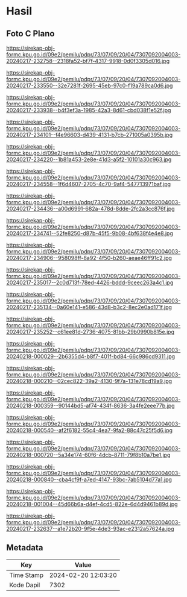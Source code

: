 # Hasil

## Foto C Plano

https://sirekap-obj-formc.kpu.go.id/09e2/pemilu/pdpr/73/07/09/20/04/7307092004003-20240217-232758--2318fa52-bf7f-4317-9918-0d0f3305d016.jpg

https://sirekap-obj-formc.kpu.go.id/09e2/pemilu/pdpr/73/07/09/20/04/7307092004003-20240217-233550--32e7281f-2695-45eb-97c0-f19a789ca0d6.jpg

https://sirekap-obj-formc.kpu.go.id/09e2/pemilu/pdpr/73/07/09/20/04/7307092004003-20240217-233938--b4f3ef3a-1985-42a3-8d61-cbd038f1e52f.jpg

https://sirekap-obj-formc.kpu.go.id/09e2/pemilu/pdpr/73/07/09/20/04/7307092004003-20240217-234101--f4e96603-d439-4131-b7cb-271005a0395b.jpg

https://sirekap-obj-formc.kpu.go.id/09e2/pemilu/pdpr/73/07/09/20/04/7307092004003-20240217-234220--1b81a453-2e8e-41d3-a5f2-10101a30c963.jpg

https://sirekap-obj-formc.kpu.go.id/09e2/pemilu/pdpr/73/07/09/20/04/7307092004003-20240217-234558--1f6d4607-2705-4c70-9af4-547713971baf.jpg

https://sirekap-obj-formc.kpu.go.id/09e2/pemilu/pdpr/73/07/09/20/04/7307092004003-20240217-234436--a00d6991-682a-478d-8dde-2fc2a3cc876f.jpg

https://sirekap-obj-formc.kpu.go.id/09e2/pemilu/pdpr/73/07/09/20/04/7307092004003-20240217-234741--52fe8250-d87b-45f5-9b08-4bf638f4e4e8.jpg

https://sirekap-obj-formc.kpu.go.id/09e2/pemilu/pdpr/73/07/09/20/04/7307092004003-20240217-234906--958098ff-8a92-4f50-b260-aeae46ff91c2.jpg

https://sirekap-obj-formc.kpu.go.id/09e2/pemilu/pdpr/73/07/09/20/04/7307092004003-20240217-235017--2c0d713f-78ed-4426-bddd-9ceec263a4c1.jpg

https://sirekap-obj-formc.kpu.go.id/09e2/pemilu/pdpr/73/07/09/20/04/7307092004003-20240217-235134--0a60e141-e586-43d8-b3c2-8ec2e0ad171f.jpg

https://sirekap-obj-formc.kpu.go.id/09e2/pemilu/pdpr/73/07/09/20/04/7307092004003-20240217-235252--c61ee81d-2736-4075-81bb-29b0990b815e.jpg

https://sirekap-obj-formc.kpu.go.id/09e2/pemilu/pdpr/73/07/09/20/04/7307092004003-20240218-000029--2b6355d4-b8f7-401f-bd84-66c986cd9311.jpg

https://sirekap-obj-formc.kpu.go.id/09e2/pemilu/pdpr/73/07/09/20/04/7307092004003-20240218-000210--02cec822-39a2-4130-9f7a-131e78cd19a9.jpg

https://sirekap-obj-formc.kpu.go.id/09e2/pemilu/pdpr/73/07/09/20/04/7307092004003-20240218-000359--90144bd5-af74-434f-8636-3a4fe2eee77b.jpg

https://sirekap-obj-formc.kpu.go.id/09e2/pemilu/pdpr/73/07/09/20/04/7307092004003-20240218-000540--af2f6182-55c4-4ea7-9fa2-88c47c25f5d6.jpg

https://sirekap-obj-formc.kpu.go.id/09e2/pemilu/pdpr/73/07/09/20/04/7307092004003-20240218-000720--5a34e174-60f6-4dcb-8711-79f8b10a7be1.jpg

https://sirekap-obj-formc.kpu.go.id/09e2/pemilu/pdpr/73/07/09/20/04/7307092004003-20240218-000840--cba4cf9f-a7ed-4147-93bc-7ab5104d77a1.jpg

https://sirekap-obj-formc.kpu.go.id/09e2/pemilu/pdpr/73/07/09/20/04/7307092004003-20240218-001004--45d66b6a-d4ef-4cd5-822e-6d4d9461b89d.jpg

https://sirekap-obj-formc.kpu.go.id/09e2/pemilu/pdpr/73/07/09/20/04/7307092004003-20240217-232637--a1e72b20-9f5e-4de3-93ac-e2312a57624a.jpg


## Metadata

| Key        | Value               |
| ---------- | ------------------- |
| Time Stamp | 2024-02-20 12:03:20 |
| Kode Dapil | 7302                |



